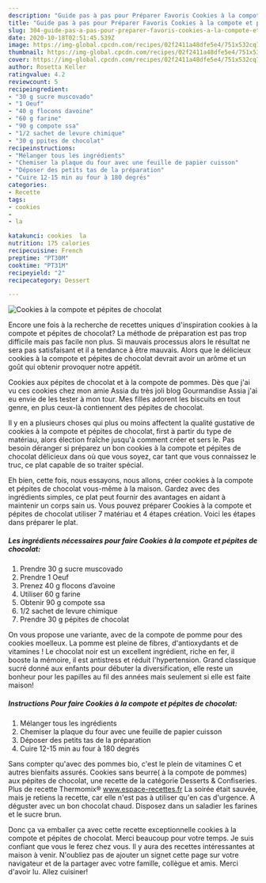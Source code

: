 ```yaml
---
description: "Guide pas à pas pour Préparer Favoris Cookies à la compote et pépites de chocolat"
title: "Guide pas à pas pour Préparer Favoris Cookies à la compote et pépites de chocolat"
slug: 304-guide-pas-a-pas-pour-preparer-favoris-cookies-a-la-compote-et-pepites-de-chocolat
date: 2020-10-18T02:51:45.539Z
image: https://img-global.cpcdn.com/recipes/02f2411a48dfe5e4/751x532cq70/cookies-a-la-compote-et-pepites-de-chocolat-photo-principale-de-la-recette.jpg
thumbnail: https://img-global.cpcdn.com/recipes/02f2411a48dfe5e4/751x532cq70/cookies-a-la-compote-et-pepites-de-chocolat-photo-principale-de-la-recette.jpg
cover: https://img-global.cpcdn.com/recipes/02f2411a48dfe5e4/751x532cq70/cookies-a-la-compote-et-pepites-de-chocolat-photo-principale-de-la-recette.jpg
author: Rosetta Keller
ratingvalue: 4.2
reviewcount: 5
recipeingredient:
- "30 g sucre muscovado"
- "1 Oeuf"
- "40 g flocons davoine"
- "60 g farine"
- "90 g compote ssa"
- "1/2 sachet de levure chimique"
- "30 g ppites de chocolat"
recipeinstructions:
- "Mélanger tous les ingrédients"
- "Chemiser la plaque du four avec une feuille de papier cuisson"
- "Déposer des petits tas de la préparation"
- "Cuire 12-15 min au four à 180 degrés"
categories:
- Recette
tags:
- cookies
- 
- la

katakunci: cookies  la 
nutrition: 175 calories
recipecuisine: French
preptime: "PT30M"
cooktime: "PT31M"
recipeyield: "2"
recipecategory: Dessert

---
```



![Cookies à la compote et pépites de chocolat](https://img-global.cpcdn.com/recipes/02f2411a48dfe5e4/751x532cq70/cookies-a-la-compote-et-pepites-de-chocolat-photo-principale-de-la-recette.jpg)

Encore une fois à la recherche de recettes uniques d'inspiration cookies à la compote et pépites de chocolat? La méthode de préparation est pas trop difficile mais pas facile non plus. Si mauvais processus alors le résultat ne sera pas satisfaisant et il a tendance à être mauvais. Alors que le délicieux cookies à la compote et pépites de chocolat devrait avoir un arôme et un goût qui obtenir provoquer notre appétit.

Cookies aux pépites de chocolat et à la compote de pommes. Dès que j&#39;ai vu ces cookies chez mon amie Assia du très joli blog Gourmandise Assia j&#39;ai eu envie de les tester à mon tour. Mes filles adorent les biscuits en tout genre, en plus ceux-là contiennent des pépites de chocolat.

Il y en a plusieurs choses qui plus ou moins affectent la qualité gustative de cookies à la compote et pépites de chocolat, first à partir du type de matériau, alors élection fraîche jusqu'à comment créer et sers le. Pas besoin déranger si préparez un bon cookies à la compote et pépites de chocolat délicieux dans où que vous soyez, car tant que vous connaissez le truc, ce plat capable de so traiter spécial.


Eh bien, cette fois, nous essayons, nous allons, créer cookies à la compote et pépites de chocolat vous-même à la maison. Gardez avec des ingrédients simples, ce plat peut fournir des avantages en aidant à maintenir un corps sain us. Vous pouvez préparer Cookies à la compote et pépites de chocolat utiliser 7 matériau et 4 étapes création. Voici les étapes dans préparer le plat.

<!--inarticleads1-->

##### Les ingrédients nécessaires pour faire Cookies à la compote et pépites de chocolat:

1. Prendre 30 g sucre muscovado
1. Prendre 1 Oeuf
1. Prenez 40 g flocons d’avoine
1. Utiliser 60 g farine
1. Obtenir 90 g compote ssa
1.  1/2 sachet de levure chimique
1. Prendre 30 g pépites de chocolat


On vous propose une variante, avec de la compote de pomme pour des cookies moelleux. La pomme est pleine de fibres, d&#39;antioxydants et de vitamines ! Le chocolat noir est un excellent ingrédient, riche en fer, il booste la mémoire, il est antistress et réduit l&#39;hypertension. Grand classique sucré donné aux enfants pour débuter la diversification, elle reste un bonheur pour les papilles au fil des années mais seulement si elle est faite maison! 

<!--inarticleads2-->

##### Instructions Pour faire Cookies à la compote et pépites de chocolat:

1. Mélanger tous les ingrédients
1. Chemiser la plaque du four avec une feuille de papier cuisson
1. Déposer des petits tas de la préparation
1. Cuire 12-15 min au four à 180 degrés


Sans compter qu&#39;avec des pommes bio, c&#39;est le plein de vitamines C et autres bienfaits assurés. Cookies sans beurre( à la compote de pommes) aux pépites de chocolat, une recette de la catégorie Desserts &amp; Confiseries. Plus de recette Thermomix® www.espace-recettes.fr La soirée était sauvée, mais je retiens la recette, car elle n&#39;est pas à utiliser qu&#39;en cas d&#39;urgence. A déguster avec un bon chocolat chaud. Disposez dans un saladier les farines et le sucre brun. 


Donc ça va emballer ça avec cette recette exceptionnelle cookies à la compote et pépites de chocolat. Merci beaucoup pour votre temps. Je suis confiant que vous le ferez chez vous. Il y aura des recettes  intéressantes at maison à venir. N'oubliez pas de ajouter un signet cette page sur votre navigateur et de la partager avec votre famille, collègue et amis. Merci d'avoir lu. Allez cuisiner!
